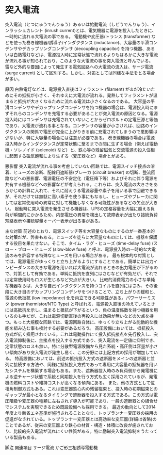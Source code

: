 # 突入電流

突入電流（とつにゅうでんりゅう）あるいは始動電流（しどうでんりゅう）、インラッシュカレント (inrush current)とは、電気機器に電源を投入したときに、一時的に流れる大電流の事である。
電動機や変圧器/トランス (transformer) などを使った巻き線機器/誘導子/インダクタンス (inductance)、大容量の平滑コンデンサやデカップリングコンデンサ (decoupling capacitor) を持つ機器、あるいは白熱電灯などは、電源投入時に定常状態で流れるよりもはるかに大きな電流が流れる事が知られており、このような大電流の事を突入電流と呼んでいる。
雷など外的な要因によって発生する電気回路への大電流の流入は、サージ電流 (surge current) として区別する。しかし、対策としては同様な手法をとる場合が多い。

原因
白熱電灯などは、電源投入直後はフィラメント (filament) がまだ冷たいためにその抵抗が小さく、それゆえに大電流が流れる。発熱してフィラメントが温まると抵抗が大きくなるために流れる電流は小さくなるのである。
大容量の平滑コンデンサやデカップリングコンデンサを持つ機器の場合は、電源投入時にまずそれらのコンデンサを充電する必要があることが突入電流の原因となる。電源投入時にはコンデンサは充電されていないことからゼロボルトの定電圧源と等価であり、大電流が流れる事となる。コンデンサの容量が小さければ、回路のインダクタンスの関係で電圧が完全に上がりきる前に充電されてしまうので悪影響は少ないが、特に大容量の場合には注意が必要である。
巻き線機器の場合は電源投入時からインダクタンスが定常状態に至るまでの間に生ずる場合（例えば電動機・ソレノイド (solenoid) など）と、鉄心等の残留磁気と交流電源の投入位相に起因する磁気飽和により生ずる（変圧器など）場合とがある。

悪影響
突入電流が流れる事を考慮していない回路では、電源スイッチ接点の溶着、ヒューズの溶断、配線用遮断器/ブレーカ (circuit breaker) の切断、整流回路などへの悪影響、電源電圧の不安定化（電圧降下等）およびそれに伴う電源を共有する機器などへの影響などが考えられる。これらは、突入電流の大きさをあらかじめ計算に入れて、それに耐えうる電源容量や素子を用いる事で回避できるが、それだけでは無駄に高い素子を使う事にもなるし、ヒューズやブレーカに関しては定常使用時の異常に対して機能しなくなる可能性があるなどの欠点が大きい。
起動時に突入電流を発生させる機器は、UPSの定格容量を大幅に超える負荷が瞬間的にかかるため、内部電圧の異常を検出して故障表示が出たり接続負荷短絡表示や接続容量オーバー表示が出る事がある。

主な対策
前述のとおり、電源スイッチ等を大容量なものにするのが一番基本的な対策だが、弊害もある。ヒューズを徒らに大容量なものにしては、機器を保護する役目を果たせない。そこで、タイム・ラグ・ヒューズ (time-delay fuse) /スロー・ブロー・ヒューズ (slow-blow fuse) と呼ぶ、電源投入時の一時的な大電流のみを許容する特殊なヒューズを用いる場合がある。
最も根本的な対策としては、電源電圧がゆっくりと立ち上がるようにすることである。簡単には出力インピーダンスの大きな電源を用いれば大電流が流れるときの出力電圧が下がるので、対策として有効である。単純に抵抗を直列にはさむなどが有効だが、それでは定常使用時もロスが生じるなど欠点が大きい。
比較的消費電力の小さな単純な機器ならば、大きな自己インダクタンスを持つコイルを直列にはさみ、その後段に大き目のデカップリングコンデンサをつけることで、立ち上がりの緩和と、電源の低抵抗 (low impedance) 化を両立できる可能性がある。パワーサーミスタ (power thermistor/NTC Type) と呼ばれる、電源投入直後の冷えているときには高抵抗を示し、温まると抵抗が下がるという、負の温度係数を持つ機器を用いるのも手だが、これは電源切断直後の再投入には効果が無いなどの欠点を持つ。もっと大規模な回路では、電源回路自体に、ゆっくり立ち上がる能動的な機能を組み込む事も検討する必要があるだろう。
高圧設備においては、抵抗投入方式が広く採用されている。これは電動操作にて投入抵抗接点を先行投入し、突入電流抑制後に、主接点を投入する方式であり、突入電流を一定値に抑制でき、定常状態のロスも無い。特に分散型電源設備から見た系統・高圧側は容量が小さい傾向があり突入電流が発生し易く、この分野には上記方式の採用が増加している。
特高設備においては、前述の抵抗投入方式の遮断器をメインの遮断器と並列に接続する方法や、同様に抵抗投入方式であって専用に大容量の抵抗器を用いたシステムを構築する場合もある。また、遮断器投入時のみ負荷側から発電機による逆チャージ状態で系統と同期投入を行う方式も広く採用されているが、発電機の燃料コストや維持コストが高くなる傾向にある。
また、他の方式として位相角制御方式もある。これは変圧器鉄心内の残留磁束と、投入時の初期磁束とのギャップが最小となるタイミングで遮断器を投入する方式である。この方式は電圧階級や変圧器の種類に左右されず導入が可能であり、一般の遮断器との組合せでシステムを実現できるため既設設備へも採用できる。
最近の動向として2014年度より新省エネ基準が施行されることとなり、トップランナー変圧器の採用の促進がなされている。トップランナー変圧器とは高効率な変圧器(詳細は省略)のことであるが、従来の変圧器より鉄心の材質・構造・体積に改良が施されており、比較的突入電流が流れにくい性質がある。特に励磁突入電流抑制をうたっている製品もある。

脚注
関連項目
サージ電流
かご形三相誘導電動機